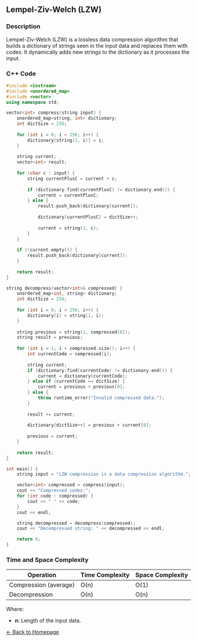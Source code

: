 ## Lempel-Ziv-Welch (LZW)

### Description
Lempel-Ziv-Welch (LZW) is a lossless data compression algorithm that builds a dictionary of strings seen in the input data and replaces them with codes. It dynamically adds new strings to the dictionary as it processes the input.

### C++ Code

```cpp
#include <iostream>
#include <unordered_map>
#include <vector>
using namespace std;

vector<int> compress(string input) {
    unordered_map<string, int> dictionary;
    int dictSize = 256;
    
    for (int i = 0; i < 256; i++) {
        dictionary[string(1, i)] = i;
    }
    
    string current;
    vector<int> result;
    
    for (char c : input) {
        string currentPlusC = current + c;
        
        if (dictionary.find(currentPlusC) != dictionary.end()) {
            current = currentPlusC;
        } else {
            result.push_back(dictionary[current]);
            
            dictionary[currentPlusC] = dictSize++;
            
            current = string(1, c);
        }
    }
    
    if (!current.empty()) {
        result.push_back(dictionary[current]);
    }
    
    return result;
}

string decompress(vector<int>& compressed) {
    unordered_map<int, string> dictionary;
    int dictSize = 256;
    
    for (int i = 0; i < 256; i++) {
        dictionary[i] = string(1, i);
    }
    
    string previous = string(1, compressed[0]);
    string result = previous;
    
    for (int i = 1; i < compressed.size(); i++) {
        int currentCode = compressed[i];
        
        string current;
        if (dictionary.find(currentCode) != dictionary.end()) {
            current = dictionary[currentCode];
        } else if (currentCode == dictSize) {
            current = previous + previous[0];
        } else {
            throw runtime_error("Invalid compressed data.");
        }
        
        result += current;
        
        dictionary[dictSize++] = previous + current[0];
        
        previous = current;
    }
    
    return result;
}

int main() {
    string input = "LZW compression is a data compression algorithm.";

    vector<int> compressed = compress(input);
    cout << "Compressed codes:";
    for (int code : compressed) {
        cout << " " << code;
    }
    cout << endl;

    string decompressed = decompress(compressed);
    cout << "Decompressed string: " << decompressed << endl;

    return 0;
}
```
### Time and Space Complexity

| Operation                | Time Complexity         | Space Complexity      |
|--------------------------|-------------------------|-----------------------|
| Compression (average)    | O(n)                    | O(1)                  |
| Decompression            | O(n)                    | O(n)                  |

Where:
- **n**: Length of the input data.

[← Back to Homepage](https://mehwishferoz.github.io/)